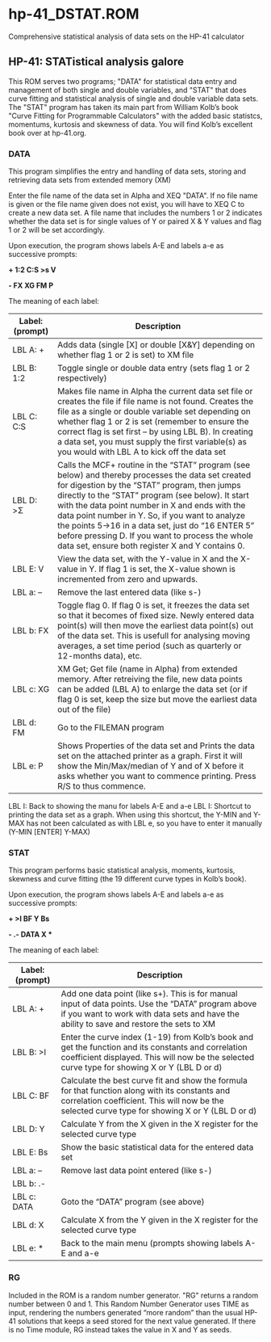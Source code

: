 # hp-41_DSTAT.ROM
Comprehensive statistical analysis of data sets on the HP-41 calculator

## HP-41: STATistical analysis galore

This ROM serves two programs; "DATA" for statistical data entry and management of both single and double variables, and "STAT" that does curve fitting and statistical analysis of single and double variable data sets. The "STAT" program has taken its main part from William Kolb’s book "Curve Fitting for Programmable Calculators" with the added basic statistcs, momentums, kurtosis and skewness of data. You will find Kolb’s excellent book over at hp-41.org.

### DATA

This program simplifies the entry and handling of data sets, storing and retrieving data sets from extended memory (XM)

Enter the file name of the data set in Alpha and XEQ "DATA". If no file name is given or the file name given does not exist, you will have to XEQ C to create a new data set. A file name that includes the numbers 1 or 2 indicates whether the data set is for single values of Y or paired X & Y values and flag 1 or 2 will be set accordingly.

Upon execution, the program shows labels A-E and labels a-e as successive prompts:

**__+ 1:2 C:S >s V__**

**__- FX XG FM P__**

The meaning of each label:

Label: (prompt)    | Description
-------------------|------------
LBL A: + | Adds data (single [X] or double [X&Y] depending on whether flag 1 or 2 is set) to XM file
LBL B: 1:2 | Toggle single or double data entry (sets flag 1 or 2 respectively)
LBL C: C:S | Makes file name in Alpha the current data set file or creates the file if file name is not found. Creates the file as a single or double variable set depending on whether flag 1 or 2 is set (remember to ensure the correct flag is set first – by using LBL B). In creating a data set, you must supply the first variable(s) as you would with LBL A to kick off the data set
LBL D: >Σ | Calls the MCF+ routine in the “STAT” program (see below) and thereby processes the data set created for digestion by the “STAT” program, then jumps directly to the “STAT” program (see below). It start with the data point number in X and ends with the data point number in Y. So, if you want to analyze the points 5->16 in a data set, just do “16 ENTER 5” before pressing D. If you want to process the whole data set, ensure both register X and Y contains 0.
LBL E: V | View the data set, with the Y-value in X and the X-value in Y. If flag 1 is set, the X-value shown is incremented from zero and upwards.
LBL a: – | Remove the last entered data (like s-)
LBL b: FX | Toggle flag 0. If flag 0 is set, it freezes the data set so that it becomes of fixed size. Newly entered data point(s) will then move the earliest data point(s) out of the data set. This is usefull for analysing moving averages, a set time period (such as quarterly or 12-months data), etc.
LBL c: XG | XM Get; Get file (name in Alpha) from extended memory. After retreiving the file, new data points can be added (LBL A) to enlarge the data set (or if flag 0 is set, keep the size but move the earliest data out of the file)
LBL d: FM | Go to the FILEMAN program
LBL e: P | Shows Properties of the data set and Prints the data set on the attached printer as a graph. First it will show the Min/Max/median of Y and of X before it asks whether you want to commence printing. Press R/S to thus commence.
LBL I: Back to showing the manu for labels A-E and a-e
LBL I: Shortcut to printing the data set as a graph. When using this shortcut, the Y-MIN and Y-MAX has not been calculated as with LBL e, so you have to enter it manually (Y-MIN [ENTER] Y-MAX)

### STAT

This program performs basic statistical analysis, moments, kurtosis, skewness and curve fitting (the 19 different curve types in Kolb’s book).

Upon execution, the program shows labels A-E and labels a-e as successive prompts:

**__+ >I BF Y Bs__**

**__- .- DATA X \*__**

The meaning of each label:

Label: (prompt)    | Description
-------------------|------------
LBL A: + | Add one data point (like s+). This is for manual input of data points. Use the “DATA” program above if you want to work with data sets and have the ability to save and restore the sets to XM
LBL B: >I | Enter the curve index (1-19) from Kolb’s book and get the function and its constants and correlation coefficient displayed. This will now be the selected curve type for showing X or Y (LBL D or d)
LBL C: BF | Calculate the best curve fit and show the formula for that function along with its constants and correlation coefficient. This will now be the selected curve type for showing X or Y (LBL D or d)
LBL D: Y | Calculate Y from the X given in the X register for the selected curve type
LBL E: Bs | Show the basic statistical data for the entered data set
LBL a: – | Remove last data point entered (like s-)
LBL b: .- |
LBL c: DATA | Goto the “DATA” program (see above)
LBL d: X | Calculate X from the Y given in the X register for the selected curve type
LBL e: * | Back to the main menu (prompts showing labels A-E and a-e

### RG

Included in the ROM is a random number generator. "RG" returns a random number between 0 and 1. This Random Number Generator  uses TIME as input, rendering the numbers generated “more random” than the usual HP-41 solutions that keeps a seed stored for the next value generated. If there is no Time module, RG instead takes the value in X and Y as seeds.
